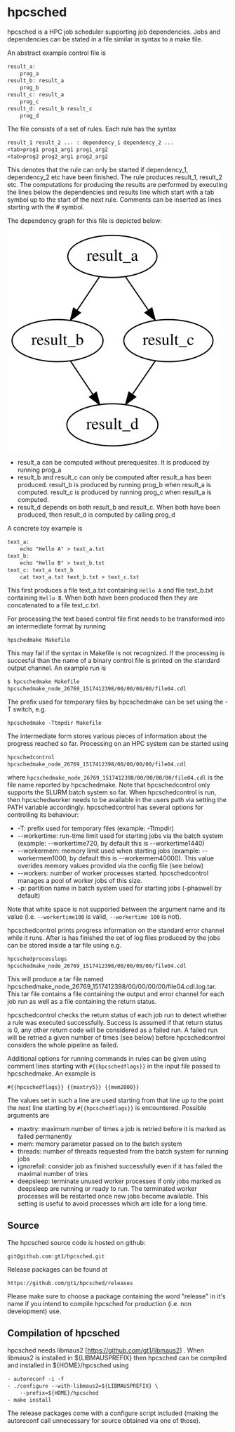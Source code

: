 # hpcsched
hpcsched is a HPC job scheduler supporting job dependencies. Jobs and
dependencies can be stated in a file similar in syntax to a make file.

An abstract example control file is

```
result_a:
	prog_a
result_b: result_a
	prog_b
result_c: result_a
	prog_c
result_d: result_b result_c
	prog_d
```

The file consists of a set of rules. Each rule has the syntax

```
result_1 result_2 ... : dependency_1 dependency_2 ...
<tab>prog1 prog1_arg1 prog1_arg2
<tab>prog2 prog2_arg1 prog2_arg2
```

This denotes that the rule can only be started if dependency_1, dependency_2
etc have been finished. The rule produces result_1, result_2 etc. The
computations for producing the results are performed by executing the lines
below the dependencies and results line which start with a tab symbol up to
the start of the next rule. Comments can be inserted as lines starting with
the # symbol.

The dependency graph for this file is depicted below:

![Image of dependency graph](https://raw.githubusercontent.com/gt1/hpcsched/master/doc/depgraph.svg?sanitize=true)

- result_a can be computed without prerequesites. It is produced by running prog_a
- result_b and result_c can only be computed after result_a has been produced. result_b is produced by running prog_b when result_a is computed. result_c is produced by running prog_c when result_a is computed.
- result_d depends on both result_b and result_c. When both have been produced, then result_d is computed by calling prog_d

A concrete toy example is

```
text_a:
	echo "Hello A" > text_a.txt
text_b:
	echo "Hello B" > text_b.txt
text_c: text_a text_b
	cat text_a.txt text_b.txt > text_c.txt
```

This first produces a file text_a.txt containing `Hello A` and file text_b.txt
containing `Hello B`. When both have been produced then they are
concatenated to a file text_c.txt.

For processing the text based control file first needs to be transformed
into an intermediate format by running

```
hpschedmake Makefile
```

This may fail if the syntax in Makefile is not recognized. If the processing
is succesful than the name of a binary control file is printed on the
standard output channel. An example run is

```
$ hpcschedmake Makefile
hpcschedmake_node_26769_1517412398/00/00/00/00/file04.cdl
```

The prefix used for temporary files by hpcschedmake can be set using the -T
switch, e.g.

```
hpcschedmake -Ttmpdir Makefile
```

The intermediate form stores various pieces of information about the
progress reached so far. Processing on an HPC system can be started using

```
hpcschedcontrol hpcschedmake_node_26769_1517412398/00/00/00/00/file04.cdl
```

where `hpcschedmake_node_26769_1517412398/00/00/00/00/file04.cdl` is the
file name reported by hpcschedmake. Note that hpcschedcontrol only supports
the SLURM batch system so far. When hpcschedcontrol is run, then
hpcschedworker needs to be available in the users path via setting the PATH
variable accordingly. hpcschedcontrol has several options for controlling
its behaviour:

* -T: prefix used for temporary files (example: -Ttmpdir)
* --workertime: run-time limit used for starting jobs via the batch system (example: --workertime720, by default this is --workertime1440)
* --workermem: memory limit used when starting jobs (example: --workermem1000, by default this is --workermem40000). This value overides memory values provided via the config file (see below)
* --workers: number of worker processes started. hpcschedcontrol manages a pool of worker jobs of this size.
* -p: partition name in batch system used for starting jobs (-phaswell by default)

Note that white space is not supported between the argument name and its
value (i.e. `--workertime100` is valid, `--workertime 100` is not).

hpcschedcontrol prints progress information on the standard error channel
while it runs. After is has finished the set of log files produced by the
jobs can be stored inside a tar file using e.g.

```
hpcschedprocesslogs hpcschedmake_node_26769_1517412398/00/00/00/00/file04.cdl
```

This will produce a tar file named hpcschedmake_node_26769_1517412398/00/00/00/00/file04.cdl.log.tar.
This tar file contains a file containing the output and error channel for
each job run as well as a file containing the return status.

hpcschedcontrol checks the return status of each job run to detect whether a
rule was executed successfully. Success is assumed if that return status is
0, any other return code will be considered as a failed run. A failed run
will be retried a given number of times (see below) before hpcschedcontrol
considers the whole pipeline as failed.

Additional options for running commands in rules can be given using comment
lines starting with `#{{hpcschedflags}}` in the input file passed to
hpcschedmake. An example is

```
#{{hpcschedflags}} {{maxtry5}} {{mem2000}}
```

The values set in such a line are used starting from that line up to the
point the next line starting by `#{{hpcschedflags}}` is encountered.
Possible arguments are

* maxtry<int>: maximum number of times a job is retried before it is marked as failed permanently
* mem<int>: memory parameter passed on to the batch system
* threads<int>: number of threads requested from the batch system for running jobs
* ignorefail: consider job as finished successfully even if it has failed the maximal number of tries
* deepsleep: terminate unused worker processes if only jobs marked as deepsleep are running or ready to run. The terminated worker processes will be restarted once new jobs become available. This setting is useful to avoid processes which are idle for a long time.

Source
------

The hpcsched source code is hosted on github:

	git@github.com:gt1/hpcsched.git

Release packages can be found at

	https://github.com/gt1/hpcsched/releases

Please make sure to choose a package containing the word "release" in it's name if you
intend to compile hpcsched for production (i.e. non development) use.

Compilation of hpcsched
-------------------------

hpcsched needs libmaus2 [https://github.com/gt1/libmaus2] . When libmaus2
is installed in ${LIBMAUSPREFIX} then hpcsched can be compiled and
installed in ${HOME}/hpcsched using

	- autoreconf -i -f
	- ./configure --with-libmaus2=${LIBMAUSPREFIX} \
		--prefix=${HOME}/hpcsched
	- make install

The release packages come with a configure script included (making the autoreconf call unnecessary for source obtained via one of those).
